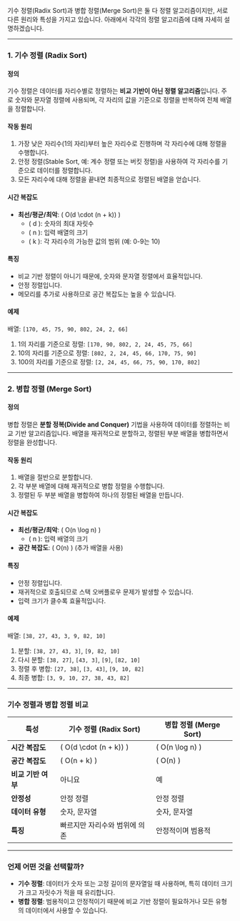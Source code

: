 기수 정렬(Radix Sort)과 병합 정렬(Merge Sort)은 둘 다 정렬 알고리즘이지만, 서로 다른 원리와 특성을 가지고 있습니다. 아래에서 각각의 정렬 알고리즘에 대해 자세히 설명하겠습니다.

---

### **1. 기수 정렬 (Radix Sort)**

#### **정의**

기수 정렬은 데이터를 자리수별로 정렬하는 **비교 기반이 아닌 정렬 알고리즘**입니다. 주로 숫자와 문자열 정렬에 사용되며, 각 자리의 값을 기준으로 정렬을 반복하여 전체 배열을 정렬합니다.

#### **작동 원리**

1. 가장 낮은 자리수(1의 자리)부터 높은 자리수로 진행하며 각 자리수에 대해 정렬을 수행합니다.
2. 안정 정렬(Stable Sort, 예: 계수 정렬 또는 버킷 정렬)을 사용하여 각 자리수를 기준으로 데이터를 정렬합니다.
3. 모든 자리수에 대해 정렬을 끝내면 최종적으로 정렬된 배열을 얻습니다.

#### **시간 복잡도**

- **최선/평균/최악**: \( O(d \cdot (n + k)) \)
  - \( d \): 숫자의 최대 자릿수
  - \( n \): 입력 배열의 크기
  - \( k \): 각 자리수의 가능한 값의 범위 (예: 0-9는 10)

#### **특징**

- 비교 기반 정렬이 아니기 때문에, 숫자와 문자열 정렬에서 효율적입니다.
- 안정 정렬입니다.
- 메모리를 추가로 사용하므로 공간 복잡도는 높을 수 있습니다.

#### **예제**

배열: `[170, 45, 75, 90, 802, 24, 2, 66]`

1. 1의 자리를 기준으로 정렬: `[170, 90, 802, 2, 24, 45, 75, 66]`
2. 10의 자리를 기준으로 정렬: `[802, 2, 24, 45, 66, 170, 75, 90]`
3. 100의 자리를 기준으로 정렬: `[2, 24, 45, 66, 75, 90, 170, 802]`

---

### **2. 병합 정렬 (Merge Sort)**

#### **정의**

병합 정렬은 **분할 정복(Divide and Conquer)** 기법을 사용하여 데이터를 정렬하는 비교 기반 알고리즘입니다. 배열을 재귀적으로 분할하고, 정렬된 부분 배열을 병합하면서 정렬을 완성합니다.

#### **작동 원리**

1. 배열을 절반으로 분할합니다.
2. 각 부분 배열에 대해 재귀적으로 병합 정렬을 수행합니다.
3. 정렬된 두 부분 배열을 병합하여 하나의 정렬된 배열을 만듭니다.

#### **시간 복잡도**

- **최선/평균/최악**: \( O(n \log n) \)
  - \( n \): 입력 배열의 크기
- **공간 복잡도**: \( O(n) \) (추가 배열을 사용)

#### **특징**

- 안정 정렬입니다.
- 재귀적으로 호출되므로 스택 오버플로우 문제가 발생할 수 있습니다.
- 입력 크기가 클수록 효율적입니다.

#### **예제**

배열: `[38, 27, 43, 3, 9, 82, 10]`

1. 분할: `[38, 27, 43, 3]`, `[9, 82, 10]`
2. 다시 분할: `[38, 27]`, `[43, 3]`, `[9]`, `[82, 10]`
3. 정렬 후 병합: `[27, 38]`, `[3, 43]`, `[9, 10, 82]`
4. 최종 병합: `[3, 9, 10, 27, 38, 43, 82]`

---

### **기수 정렬과 병합 정렬 비교**

| **특성**           | **기수 정렬 (Radix Sort)**    | **병합 정렬 (Merge Sort)** |
| ------------------ | ----------------------------- | -------------------------- |
| **시간 복잡도**    | \( O(d \cdot (n + k)) \)      | \( O(n \log n) \)          |
| **공간 복잡도**    | \( O(n + k) \)                | \( O(n) \)                 |
| **비교 기반 여부** | 아니요                        | 예                         |
| **안정성**         | 안정 정렬                     | 안정 정렬                  |
| **데이터 유형**    | 숫자, 문자열                  | 숫자, 문자열               |
| **특징**           | 빠르지만 자리수와 범위에 의존 | 안정적이며 범용적          |

---

### **언제 어떤 것을 선택할까?**

- **기수 정렬**: 데이터가 숫자 또는 고정 길이의 문자열일 때 사용하며, 특히 데이터 크기가 크고 자릿수가 적을 때 유리합니다.
- **병합 정렬**: 범용적이고 안정적이기 때문에 비교 기반 정렬이 필요하거나 모든 유형의 데이터에서 사용할 수 있습니다.

